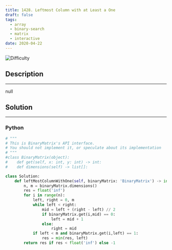 ```yaml
---
title: 1428. Leftmost Column with at Least a One
draft: false
tags: 
  - array
  - binary-search
  - matrix
  - interactive
date: 2020-04-22
---
```


![Difficulty](https://img.shields.io/badge/Difficulty-Medium-blue.svg)

## Description

---
null

## Solution

---
### Python
``` py title='leftmost-column-with-at-least-a-one'
# """
# This is BinaryMatrix's API interface.
# You should not implement it, or speculate about its implementation
# """
#class BinaryMatrix(object):
#    def get(self, x: int, y: int) -> int:
#    def dimensions(self) -> list[]:

class Solution:
    def leftMostColumnWithOne(self, binaryMatrix: 'BinaryMatrix') -> int:
        n, m = binaryMatrix.dimensions()
        res = float('inf')
        for i in range(n):
            left, right = 0, m
            while left < right:
                mid = left + (right - left) // 2
                if binaryMatrix.get(i,mid) == 0:
                    left = mid + 1
                else:
                    right = mid
            if left < m and binaryMatrix.get(i,left) == 1:
                res = min(res, left)
        return res if res < float('inf') else -1

```

